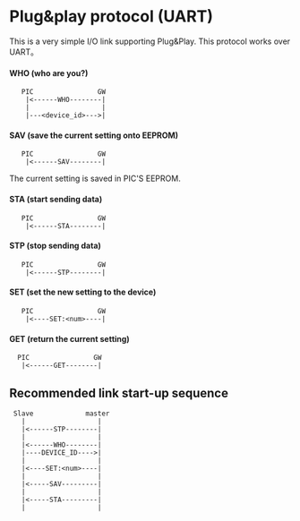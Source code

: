 # Plug&play protocol (UART)

This is a very simple I/O link supporting Plug&Play. This protocol works over UART。

#### WHO (who are you?)
```
   PIC                GW
    |<------WHO--------|
    |                  |
    |---<device_id>--->|
```

#### SAV (save the current setting onto EEPROM)
```
   PIC                GW
    |<------SAV--------|
```

The current setting is saved in PIC'S EEPROM.

#### STA (start sending data)
```
   PIC                GW
    |<------STA--------|
```

#### STP (stop sending data)
```
   PIC                GW
    |<------STP--------|
```

#### SET (set the new setting to the device)
```
   PIC                GW
    |<----SET:<num>----|
```

#### GET (return the current setting)
```
  PIC                GW
   |<------GET--------|
```

## Recommended link start-up sequence

```
 Slave             master
   |                  |
   |<------STP--------|
   |                  |
   |<------WHO--------|
   |----DEVICE_ID---->|
   |                  |
   |<----SET:<num>----|
   |                  |
   |<-----SAV---------|
   |                  |
   |<-----STA---------|
   |                  |
```
